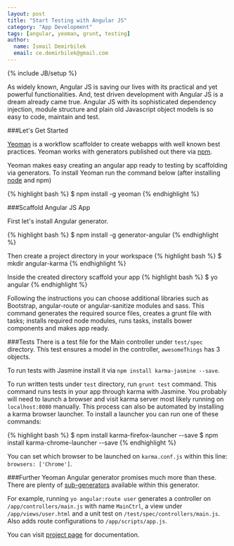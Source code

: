 ```yaml
---
layout: post
title: "Start Testing with Angular JS"
category: "App Development"
tags: [angular, yeoman, grunt, testing]
author:
  name: İsmail Demirbilek
  email: ce.demirbilek@gmail.com
---
```

{% include JB/setup %}

As widely known, Angular JS is saving our lives with its practical and yet powerful functionalities. And, test driven development with Angular JS is a dream already came true. Angular JS with its sophisticated dependency injection, module structure and plain old Javascript object models is so easy to code, maintain and test.

###Let's Get Started

[Yeoman](http://yeoman.io) is a workflow scaffolder to create webapps with well known best practices. Yeoman works with generators published out there via [npm](https://www.npmjs.org/search?q=yeoman+generator).

Yeoman makes easy creating an angular app ready to testing by scaffolding via generators. To install Yeoman run the command below (after installing [node](http://nodejs.org) and npm)

{% highlight bash %}
$ npm install -g yeoman
{% endhighlight %}
  
  
###Scaffold Angular JS App

First let's install Angular generator.

{% highlight bash %}
$ npm install -g generator-angular
{% endhighlight %}

Then create a project directory in your workspace
{% highlight bash %}
$ mkdir angular-karma
{% endhighlight %}

Inside the created directory scaffold your app
{% highlight bash %}
$ yo angular
{% endhighlight %}

Following the instructions you can choose additional libraries such as Bootstrap, angular-route or angular-sanitize modules and sass. This command generates the required source files, creates a grunt file with tasks; installs required node modules, runs tasks, installs bower components and makes app ready.

###Tests
There is a test file for the Main controller under `test/spec` directory. This test ensures a model in the controller, `awesomeThings` has 3 objects.

To run tests with Jasmine install it via `npm install karma-jasmine --save`.

To run written tests under `test` directory, run `grunt test` command. This command runs tests in your app through karma with Jasmine. You probably will need to launch a browser and visit karma server most likely running on `localhost:8080` manually. This process can also be automated by installing a karma browser launcher. To install a launcher you can run one of these commands:

{% highlight bash %}
$ npm install karma-firefox-launcher --save
$ npm install karma-chrome-launcher --save
{% endhighlight %}

You can set which browser to be launched on `karma.conf.js` within this line: `browsers: ['Chrome']`.

###Further
Yeoman Angular generator promises much more than these. There are plenty of [sub-generators](https://github.com/yeoman/generator-angular#generators) available within this generator.

For example, running `yo angular:route user` generates a controller on `/app/controllers/main.js` with name `MainCtrl`, a view under `/app/views/user.html` and a unit test on `/test/spec/controllers/main.js`. Also adds route configurations to `/app/scripts/app.js`.

You can visit [project page](https://github.com/yeoman/generator-angular#angularjs-generator-) for documentation.